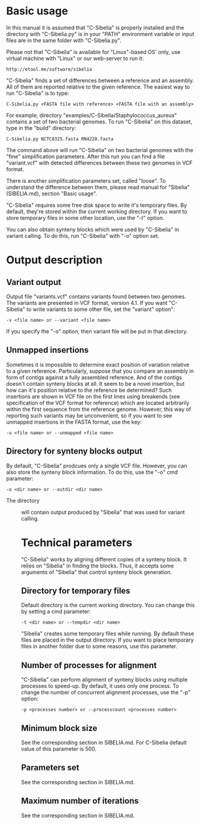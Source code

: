 Basic usage
===========
In this manual it is assumed that "C-Sibelia" is properly installed and the
directory with "C-Sibelia.py" is in your "PATH" environment variable or input
files are in the same folder with "C-Sibelia.py".

Please not that "C-Sibelia" is available for "Linux"-based OS' only, use 
virtual machine with "Linux" or our web-server to run it:

	http://etool.me/software/sibelia

"C-Sibelia" finds a set of differences between a reference and an assembly. All
of them are reported relative to the given reference. The easiest way to run
"C-Sibelia" is to type:

	C-Sibelia.py <FASTA file with reference> <FASTA file with an assembly>

For example, directory "examples/C-Sibelia/Staphylococcus_aureus" contains a
set of two bacterial genomes. To run "C-Sibelia" on this dataset, type in the
"build" directory:

	C-Sibelia.py NCTC8325.fasta RN4220.fasta

The command above will run "C-Sibelia" on two bacterial genomes with the "fine"
simplification parameters. After this run you can find a file "variant.vcf" 
with detected differences between these two genomes in VCF format.

There is another simplification parameters set, called "loose". To understand
the difference between them, please read manual for "Sibelia" (SIBELIA.md),
section "Basic usage".

"C-Sibelia" requires some free disk space to write it's temporary files. By
default, they're stored within the current working directory. If you want to
store temporary files in some other location, use the "-t" option.

You can also obtain synteny blocks which were used by "C-Sibelia" in variant
calling. To do this, run "C-Sibelia" with "-o" option set.

Output description
==================

Variant output
--------------
Output file "variants.vcf" contains variants found between two genomes. The 
variants are presented in VCF format, version 4.1. If you want "C-Sibelia" to
write variants to some other file, set the "variant" option":

	-v <file name> or --variant <file name>

If you specify the "-o" option, then variant file will be put in that directory.

Unmapped insertions
-------------------
Sometimes it is impossible to determine exact position of variation relative to
a given reference. Particularly, suppose that you compare an assembly in form
of contigs against a fully assembled reference. And of the contigs doesn't 
contain synteny blocks at all. It seem to be a novel insertion, but how can
it's position relative to the reference be determined? Such insertions are
shown in VCF file on the first lines using breakends (see specification of the
VCF format for reference) which are located arbitrarily within the first 
sequence from the reference genome. However, this way of reporting such
variants may be unconvenient, so if you want to see unmapped insertions in the
FASTA format, use the key:

	-u <file name> or --unmapped <file name>

Directory for synteny blocks output
-----------------------------------
By default, "C-Sibelia" prodcues only a single VCF file. However, you can also
store the synteny block information. To do this, use the "-o" cmd parameter:

	-o <dir name> or --outdir <dir name>

The directory <dir name> will contain output produced by "Sibelia" that was
used for variant calling.

Technical parameters
====================
"C-Sibelia" works by aligning different copies of a synteny block. It relies on
"Sibelia" in finding the blocks. Thus, it accepts some arguments of "Sibelia"
that control synteny block generation.

Directory for temporary files
-----------------------------
Default directory is the current working directory. You can change this by
setting a cmd parameter:

	-t <dir name> or --tempdir <dir name>

"Sibelia" creates some temporary files while running. By default these files
are placed in the output directory. If you want to place temporary files in
another folder due to some reasons, use this parameter. 

Number of processes for alignment
---------------------------------
"C-Sibelia" can perform alignment of synteny blocks using multiple processes
to speed-up. By default, it uses only one process. To change the number of 
concurrent alignment processes, use the "-p" option:

	-p <processes number> or --processcount <processes number>

Minimum block size
------------------
See the corresponding section in SIBELIA.md. For C-Sibelia default value of
this parameter is 500.

Parameters set
--------------
See the corresponding section in SIBELIA.md.

Maximum number of iterations
----------------------------
See the corresponding section in SIBELIA.md.
